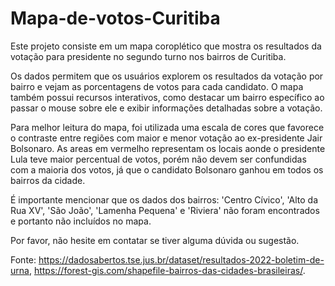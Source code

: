 # Mapa-de-votos-Curitiba
Este projeto consiste em um mapa coroplético que mostra os resultados da votação para presidente no segundo turno nos bairros de Curitiba. 

Os dados permitem que os usuários explorem os resultados da votação por bairro e vejam as porcentagens de votos para cada candidato. O mapa também possui recursos interativos, como destacar um bairro específico ao passar o mouse sobre ele e exibir informações detalhadas sobre a votação.

Para melhor leitura do mapa, foi utilizada uma escala de cores que favorece o contraste entre regiões com maior e menor votação ao ex-presidente Jair Bolsonaro. As areas em vermelho representam os locais aonde o presidente Lula teve maior percentual de votos, porém não devem ser confundidas com a maioria dos votos, já que o candidato Bolsonaro ganhou em todos os bairros da cidade. 

É importante mencionar que os dados dos bairros: 'Centro Cívico', 'Alto da Rua XV', 'São João', 'Lamenha Pequena' e 'Riviera' não foram encontrados e portanto não incluídos no mapa.

Por favor, não hesite em contatar se tiver alguma dúvida ou sugestão.

Fonte: https://dadosabertos.tse.jus.br/dataset/resultados-2022-boletim-de-urna, https://forest-gis.com/shapefile-bairros-das-cidades-brasileiras/.

